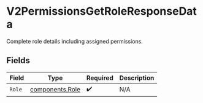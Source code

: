 # V2PermissionsGetRoleResponseData

Complete role details including assigned permissions.


## Fields

| Field                                              | Type                                               | Required                                           | Description                                        |
| -------------------------------------------------- | -------------------------------------------------- | -------------------------------------------------- | -------------------------------------------------- |
| `Role`                                             | [components.Role](../../models/components/role.md) | :heavy_check_mark:                                 | N/A                                                |